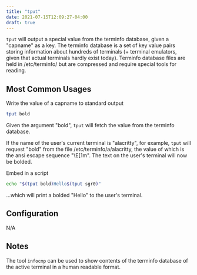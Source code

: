 ```yaml
---
title: "tput"
date: 2021-07-15T12:09:27-04:00
draft: true
---
```


`tput` will output a special value from the terminfo database, given a
"capname" as a key. The terminfo database is a set of key value pairs storing
information about hundreds of terminals (+ terminal emulators, given that
actual terminals hardly exist today). Terminfo database files are held in /etc/terminfo/
but are compressed and require special tools for reading.

## Most Common Usages

Write the value of a capname to standard output

```sh
tput bold
```

Given the argument "bold", `tput` will fetch the value from the terminfo database.

If the name of the user's current terminal is "alacritty", for example,
`tput` will request "bold" from the file /etc/terminfo/a/alacritty, the value
of which is the ansi escape sequence "\E[1m". The text on the user's terminal
will now be bolded.

Embed in a script

```sh
echo "$(tput bold)Hello$(tput sgr0)"
```

...which will print a bolded "Hello" to the user's terminal.

## Configuration

N/A

## Notes

The tool `infocmp` can be used to show contents of the terminfo
database of the active terminal in a human readable format.
